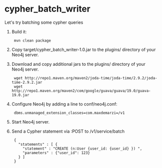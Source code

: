 # cypher_batch_writer
Let's try batching some cypher queries


1. Build it:

        mvn clean package

2. Copy target/cypher_batch_writer-1.0.jar to the plugins/ directory of your Neo4j server.

3. Download and copy additional jars to the plugins/ directory of your Neo4j server.

        wget http://repo1.maven.org/maven2/joda-time/joda-time/2.9.2/joda-time-2.9.2.jar
        wget http://repo1.maven.org/maven2/com/google/guava/guava/19.0/guava-19.0.jar

3. Configure Neo4j by adding a line to conf/neo4j.conf:

        dbms.unmanaged_extension_classes=com.maxdemarzi=/v1


4. Start Neo4j server.

5. Send a Cypher statement via :POST to  /v1/service/batch

        {
          "statements" : [ {
            "statement" : "CREATE (n:User {user_id: {user_id} }) ",
            "parameters" : {"user_id": 123}
          } ]
        }
